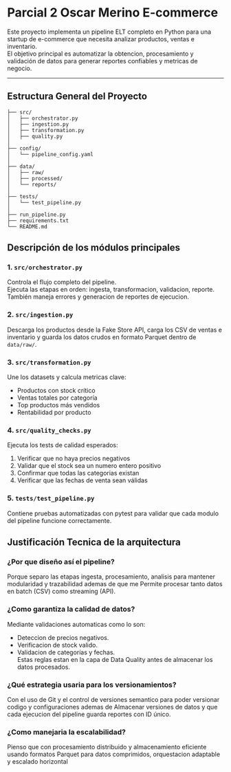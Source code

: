 # Parcial 2 Oscar Merino E-commerce

Este proyecto implementa un pipeline ELT completo en Python para una startup de e-commerce que necesita analizar productos, ventas e inventario.  
El objetivo principal es automatizar la obtencion, procesamiento y validación de datos para generar reportes confiables y metricas de negocio.

---

##  Estructura General del Proyecto

```
├── src/
│   ├── orchestrator.py
│   ├── ingestion.py
│   ├── transformation.py
│   ├── quality.py
│
├── config/
│   └── pipeline_config.yaml
│
├── data/
│   ├── raw/
│   ├── processed/          
│   └── reports/           
│
├── tests/
│   └── test_pipeline.py
│
├── run_pipeline.py
├── requirements.txt
└── README.md
```

##  Descripción de los módulos principales

### 1. **`src/orchestrator.py`**
Controla el flujo completo del pipeline.  
Ejecuta las etapas en orden: ingesta, transformacion, validacion, reporte.  
También maneja errores y generacion de reportes de ejecucion.

### 2. **`src/ingestion.py`**
Descarga los productos desde la Fake Store API, carga los CSV de ventas e inventario y guarda los datos crudos en formato Parquet dentro de `data/raw/`.

### 3. **`src/transformation.py`**
Une los datasets y calcula metricas clave:
- Productos con stock crítico
- Ventas totales por categoría
- Top productos más vendidos
- Rentabilidad por producto

### 4. **`src/quality_checks.py`**
Ejecuta los tests de calidad esperados:
1. Verificar que no haya precios negativos  
2. Validar que el stock sea un numero entero positivo  
3. Confirmar que todas las categorias existan  
4. Verificar que las fechas de venta sean válidas  

### 5. **`tests/test_pipeline.py`**
Contiene pruebas automatizadas con pytest para validar que cada modulo del pipeline funcione correctamente.


## Justificación Tecnica de la arquitectura

### ¿Por que diseño así el pipeline?
Porque separo las etapas ingesta, procesamiento, analisis para mantener modularidad y trazabilidad ademas de que me Permite procesar tanto datos en batch (CSV) como streaming (API).

### ¿Como garantiza la calidad de datos?
Mediante validaciones automaticas como lo son:
- Deteccion de precios negativos.  
- Verificacion de stock valido.  
- Validacion de categorías y fechas.  
Estas reglas estan en la capa de Data Quality antes de almacenar los datos procesados.

### ¿Qué estrategia usaria para los versionamientos?
Con el uso de Git y el control de versiones semantico para poder versionar codigo y configuraciones ademas de Almacenar versiones de datos y que cada ejecucion del pipeline guarda reportes con ID único.

### ¿Como manejaria la escalabilidad?
Pienso que con procesamiento distribuido y almacenamiento eficiente usando formatos Parquet para datos comprimidos, orquestacion adaptable y escalado horizontal 